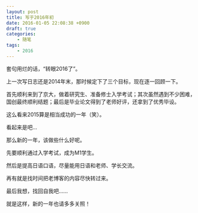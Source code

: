 ```yaml
---
layout: post
title: 写于2016年初
date: 2016-01-05 22:08:38 +0900
draft: true
categories:
    - 随笔
tags:
    - 2016
---
```


套句用烂的话，“转眼2016了”。

上一次写日志还是2014年末，那时候定下了三个目标，现在逐一回顾一下。

首先顺利来到了京大，做着研究生、准备修士入学考试；其次虽然遇到不少困难，国创最终顺利结题；最后是毕业论文得到了老师好评，还拿到了优秀毕设。

这么看来2015算是相当成功的一年（笑）。

看起来是吧…

那么新的一年，该做些什么好呢。

先要顺利通过入学考试，成为M1学生。

然后是提高日语口语，尽量能用日语和老师、学长交流。

再有就是找时间把老博客的内容尽快转过来。

最后我想，找回自我吧……

就是这样，新的一年也请多多关照！
